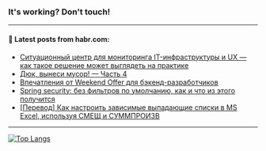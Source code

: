 ### It's working? Don't touch!

---
<!--
#### 🛠️ Technical stack:

![C++](https://img.shields.io/badge/C++-informational?logo=c%2B%2B&style=flat&logoColor=white&color=9C033A)
![Java](https://img.shields.io/badge/Java-informational?logo=java&style=flat&logoColor=white&color=007396)
![Kotlin](https://img.shields.io/badge/Kotlin-informational?logo=Kotlin&style=flat&logoColor=white&color=0095D5)
![JS](https://img.shields.io/badge/JS-informational?logo=javaScript&style=flat&logoColor=black&color=F7Df1E) <br>
![HTML5](https://img.shields.io/badge/HTML5-informational?logo=html5&style=flat&logoColor=white&color=E34F26)
![CSS3](https://img.shields.io/badge/CSS3-informational?logo=css3&style=flat&logoColor=white&color=157286)
![Sass](https://img.shields.io/badge/Saas-informational?logo=sass&style=flat&logoColor=white&color=hotpink)
![PHP](https://img.shields.io/badge/PHP-informational?logo=php&style=flat&logoColor=white&color=777BB4) <br>
![WebPAck](https://img.shields.io/badge/WebPack-informational?logo=webPack&style=flat&logoColor=white&color=FF6F00)
![Bootstrap](https://img.shields.io/badge/Bootstrap-informational?logo=Bootstrap&style=flat&logoColor=white&color=7952B3)
![MySQL](https://img.shields.io/badge/MySQL-informational?logo=MySQL&style=flat&logoColor=white&color=00f) <br>
![NodeJS](https://img.shields.io/badge/NodeJS-informational?logo=node.js&style=flat&logoColor=white&color=43853D)
![Spring](https://img.shields.io/badge/Spring-informational?logo=Spring&style=flat&logoColor=white&color=0A9EDC)
![Angular](https://img.shields.io/badge/Vue-informational?logo=vue.js&style=flat&logoColor=white&color=red)
![Git](https://img.shields.io/badge/Git-informational?logo=git&style=flat&logoColor=white&color=darkorange)

___
-->

#### 💬 Latest posts from habr.com:

<!-- BLOG-POST-LIST:START -->
- [Ситуационный центр для мониторинга IT-инфраструктуры и UX — как такое решение может выглядеть на практике](https://habr.com/ru/post/680026/?utm_source=habrahabr&utm_medium=rss&utm_campaign=680026)
- [Дюк, вынеси мусор! — Часть 4](https://habr.com/ru/post/680038/?utm_source=habrahabr&utm_medium=rss&utm_campaign=680038)
- [Впечатления от Weekend Offer для бэкенд-разработчиков](https://habr.com/ru/post/680036/?utm_source=habrahabr&utm_medium=rss&utm_campaign=680036)
- [Spring security: без фильтров по умолчанию, как и что из этого получится](https://habr.com/ru/post/680052/?utm_source=habrahabr&utm_medium=rss&utm_campaign=680052)
- [[Перевод] Как настроить зависимые выпадающие списки в MS Excel, используя СМЕЩ и СУММПРОИЗВ](https://habr.com/ru/post/680046/?utm_source=habrahabr&utm_medium=rss&utm_campaign=680046)
<!-- BLOG-POST-LIST:END -->

---

[![Top Langs](https://github-readme-stats.vercel.app/api/top-langs/?username=zloylis&layout=compact&hide_border=true&theme=dracula)](https://github.com/zloylis)
